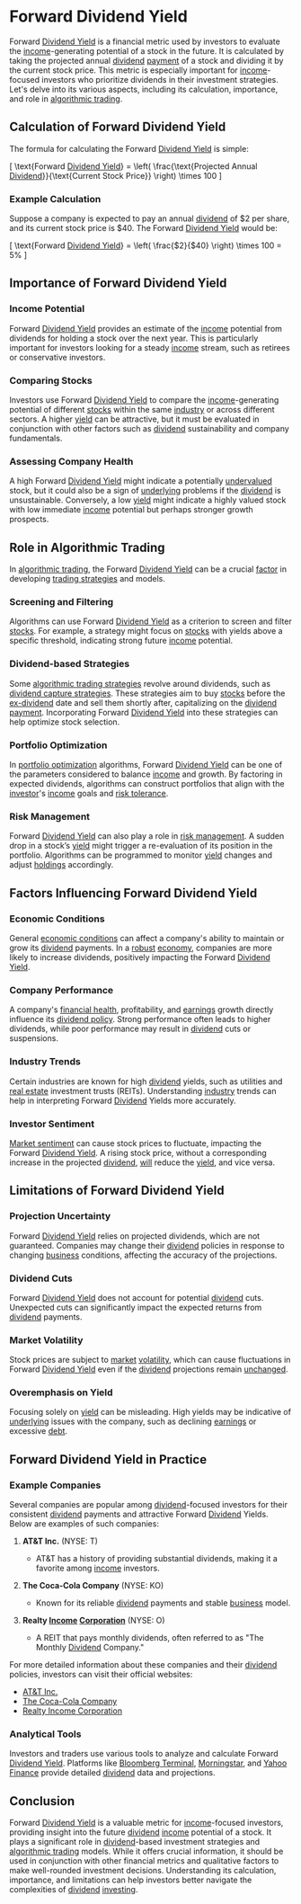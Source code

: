 # Forward Dividend Yield

Forward [Dividend Yield](../d/dividend_yield.md) is a financial metric used by investors to evaluate the [income](../i/income.md)-generating potential of a stock in the future. It is calculated by taking the projected annual [dividend](../d/dividend.md) [payment](../p/payment.md) of a stock and dividing it by the current stock price. This metric is especially important for [income](../i/income.md)-focused investors who prioritize dividends in their investment strategies. Let's delve into its various aspects, including its calculation, importance, and role in [algorithmic trading](../a/accountability.md).

## Calculation of Forward Dividend Yield

The formula for calculating the Forward [Dividend Yield](../d/dividend_yield.md) is simple:

\[ \text{Forward [Dividend Yield](../d/dividend_yield.md)} = \left( \frac{\text{Projected Annual [Dividend](../d/dividend.md)}}{\text{Current Stock Price}} \right) \times 100 \]

### Example Calculation

Suppose a company is expected to pay an annual [dividend](../d/dividend.md) of $2 per share, and its current stock price is $40. The Forward [Dividend Yield](../d/dividend_yield.md) would be:

\[ \text{Forward [Dividend Yield](../d/dividend_yield.md)} = \left( \frac{\$2}{\$40} \right) \times 100 = 5\% \]

## Importance of Forward Dividend Yield

### Income Potential

Forward [Dividend Yield](../d/dividend_yield.md) provides an estimate of the [income](../i/income.md) potential from dividends for holding a stock over the next year. This is particularly important for investors looking for a steady [income](../i/income.md) stream, such as retirees or conservative investors.

### Comparing Stocks

Investors use Forward [Dividend Yield](../d/dividend_yield.md) to compare the [income](../i/income.md)-generating potential of different [stocks](../s/stock.md) within the same [industry](../i/industry.md) or across different sectors. A higher [yield](../y/yield.md) can be attractive, but it must be evaluated in conjunction with other factors such as [dividend](../d/dividend.md) sustainability and company fundamentals.

### Assessing Company Health

A high Forward [Dividend Yield](../d/dividend_yield.md) might indicate a potentially [undervalued](../u/undervalued.md) stock, but it could also be a sign of [underlying](../u/underlying.md) problems if the [dividend](../d/dividend.md) is unsustainable. Conversely, a low [yield](../y/yield.md) might indicate a highly valued stock with low immediate [income](../i/income.md) potential but perhaps stronger growth prospects.

## Role in Algorithmic Trading

In [algorithmic trading](../a/accountability.md), the Forward [Dividend Yield](../d/dividend_yield.md) can be a crucial [factor](../f/factor.md) in developing [trading strategies](../t/trading_strategies.md) and models.

### Screening and Filtering

Algorithms can use Forward [Dividend Yield](../d/dividend_yield.md) as a criterion to screen and filter [stocks](../s/stock.md). For example, a strategy might focus on [stocks](../s/stock.md) with yields above a specific threshold, indicating strong future [income](../i/income.md) potential.

### Dividend-based Strategies

Some [algorithmic trading strategies](../a/algorithmic_trading_strategies.md) revolve around dividends, such as [dividend capture strategies](../d/dividend_capture_strategies.md). These strategies aim to buy [stocks](../s/stock.md) before the [ex-dividend](../e/ex-dividend.md) date and sell them shortly after, capitalizing on the [dividend](../d/dividend.md) [payment](../p/payment.md). Incorporating Forward [Dividend Yield](../d/dividend_yield.md) into these strategies can help optimize stock selection.

### Portfolio Optimization

In [portfolio optimization](../p/portfolio_optimization.md) algorithms, Forward [Dividend Yield](../d/dividend_yield.md) can be one of the parameters considered to balance [income](../i/income.md) and growth. By factoring in expected dividends, algorithms can construct portfolios that align with the [investor](../i/investor.md)'s [income](../i/income.md) goals and [risk tolerance](../r/risk_tolerance.md).

### Risk Management

Forward [Dividend Yield](../d/dividend_yield.md) can also play a role in [risk management](../r/risk_management.md). A sudden drop in a stock’s [yield](../y/yield.md) might trigger a re-evaluation of its position in the portfolio. Algorithms can be programmed to monitor [yield](../y/yield.md) changes and adjust [holdings](../h/holdings.md) accordingly.

## Factors Influencing Forward Dividend Yield

### Economic Conditions

General [economic conditions](../e/economic_conditions.md) can affect a company's ability to maintain or grow its [dividend](../d/dividend.md) payments. In a [robust](../r/robust.md) [economy](../e/economy.md), companies are more likely to increase dividends, positively impacting the Forward [Dividend Yield](../d/dividend_yield.md).

### Company Performance

A company's [financial health](../f/financial_health.md), profitability, and [earnings](../e/earnings.md) growth directly influence its [dividend policy](../d/dividend_policy.md). Strong performance often leads to higher dividends, while poor performance may result in [dividend](../d/dividend.md) cuts or suspensions.

### Industry Trends

Certain industries are known for high [dividend](../d/dividend.md) yields, such as utilities and [real estate](../r/real_estate.md) investment trusts (REITs). Understanding [industry](../i/industry.md) trends can help in interpreting Forward [Dividend](../d/dividend.md) Yields more accurately.

### Investor Sentiment

[Market sentiment](../m/market_sentiment.md) can cause stock prices to fluctuate, impacting the Forward [Dividend Yield](../d/dividend_yield.md). A rising stock price, without a corresponding increase in the projected [dividend](../d/dividend.md), [will](../w/will.md) reduce the [yield](../y/yield.md), and vice versa.

## Limitations of Forward Dividend Yield

### Projection Uncertainty

Forward [Dividend Yield](../d/dividend_yield.md) relies on projected dividends, which are not guaranteed. Companies may change their [dividend](../d/dividend.md) policies in response to changing [business](../b/business.md) conditions, affecting the accuracy of the projections.

### Dividend Cuts

Forward [Dividend Yield](../d/dividend_yield.md) does not account for potential [dividend](../d/dividend.md) cuts. Unexpected cuts can significantly impact the expected returns from [dividend](../d/dividend.md) payments.

### Market Volatility

Stock prices are subject to [market](../m/market.md) [volatility](../v/volatility.md), which can cause fluctuations in Forward [Dividend Yield](../d/dividend_yield.md) even if the [dividend](../d/dividend.md) projections remain [unchanged](../u/unchanged.md).

### Overemphasis on Yield

Focusing solely on [yield](../y/yield.md) can be misleading. High yields may be indicative of [underlying](../u/underlying.md) issues with the company, such as declining [earnings](../e/earnings.md) or excessive [debt](../d/debt.md).

## Forward Dividend Yield in Practice

### Example Companies

Several companies are popular among [dividend](../d/dividend.md)-focused investors for their consistent [dividend](../d/dividend.md) payments and attractive Forward [Dividend](../d/dividend.md) Yields. Below are examples of such companies:

1. **AT&T Inc.** (NYSE: T)
   - AT&T has a history of providing substantial dividends, making it a favorite among [income](../i/income.md) investors.

2. **The Coca-Cola Company** (NYSE: KO)
   - Known for its reliable [dividend](../d/dividend.md) payments and stable [business](../b/business.md) model.

3. **Realty [Income](../i/income.md) [Corporation](../c/corporation.md)** (NYSE: O)
   - A REIT that pays monthly dividends, often referred to as "The Monthly [Dividend](../d/dividend.md) Company."

For more detailed information about these companies and their [dividend](../d/dividend.md) policies, investors can visit their official websites:
- [AT&T Inc.](https://www.att.com/)
- [The Coca-Cola Company](https://www.coca-colacompany.com/)
- [Realty Income Corporation](https://www.realtyincome.com/)

### Analytical Tools

Investors and traders use various tools to analyze and calculate Forward [Dividend Yield](../d/dividend_yield.md). Platforms like [Bloomberg Terminal](../b/bloomberg_terminal.md), [Morningstar](../m/morningstar.md), and [Yahoo Finance](../y/yahoo_finance.md) provide detailed [dividend](../d/dividend.md) data and projections.

## Conclusion

Forward [Dividend Yield](../d/dividend_yield.md) is a valuable metric for [income](../i/income.md)-focused investors, providing insight into the future [dividend](../d/dividend.md) [income](../i/income.md) potential of a stock. It plays a significant role in [dividend](../d/dividend.md)-based investment strategies and [algorithmic trading](../a/accountability.md) models. While it offers crucial information, it should be used in conjunction with other financial metrics and qualitative factors to make well-rounded investment decisions. Understanding its calculation, importance, and limitations can help investors better navigate the complexities of [dividend](../d/dividend.md) [investing](../i/investing.md).